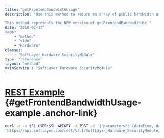 ```yaml
---
title: "getFrontendBandwidthUsage"
description: "Use this method to return an array of public bandwidth utilization records between a given date range. 

This method represents the NEW version of getFrontendBandwidthUse "
date: "2018-02-12"
tags:
    - "method"
    - "sldn"
    - "Hardware"
classes:
    - "SoftLayer_Hardware_SecurityModule"
type: "reference"
layout: "method"
mainService : "SoftLayer_Hardware_SecurityModule"
---
```


# [REST Example](#getFrontendBandwidthUsage-example) <a href="/article/rest/"><i class="fas fa-question"></i></a> {#getFrontendBandwidthUsage-example .anchor-link} 
```bash
curl -g -u $SL_USER:$SL_APIKEY -X POST -d '{"parameters": [dateTime, dateTime]}' \
'https://api.softlayer.com/rest/v3.1/SoftLayer_Hardware_SecurityModule/{SoftLayer_Hardware_SecurityModuleID}/getFrontendBandwidthUsage'
```
